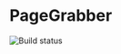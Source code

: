 # PageGrabber

![Build status](https://img.shields.io/circleci/project/AlexGoldovsky/PageGrabber.svg)
